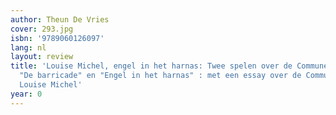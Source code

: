 ```yaml
---
author: Theun De Vries
cover: 293.jpg
isbn: '9789060126097'
lang: nl
layout: review
title: 'Louise Michel, engel in het harnas: Twee spelen over de Commune van Parijs,
  "De barricade" en "Engel in het harnas" : met een essay over de Commune en ... over
  Louise Michel'
year: 0
---
```


